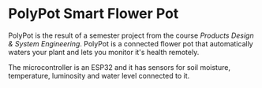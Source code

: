 # PolyPot Smart Flower Pot

PolyPot is the result of a semester project from the course *Products Design & System Engineering*.
PolyPot is a connected flower pot that automatically waters your plant and lets you monitor it's health remotely.

The microcontroller is an ESP32 and it has sensors for soil moisture, temperature, luminosity and water level connected to it.

